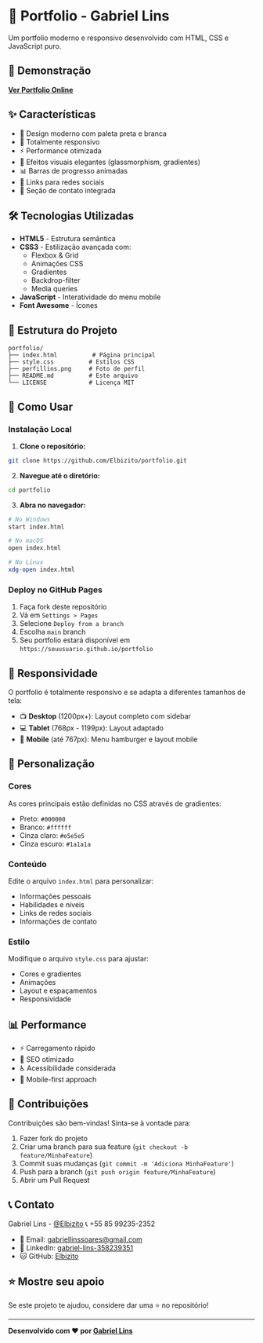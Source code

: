# 💼 Portfolio - Gabriel Lins

Um portfolio moderno e responsivo desenvolvido com HTML, CSS e JavaScript puro.

## 🚀 Demonstração

**[Ver Portfolio Online](https://elbizito.github.io/portfolio)**

## ✨ Características

- 🎨 Design moderno com paleta preta e branca
- 📱 Totalmente responsivo
- ⚡ Performance otimizada
- 🌟 Efeitos visuais elegantes (glassmorphism, gradientes)
- 📊 Barras de progresso animadas
- 🔗 Links para redes sociais
- 📧 Seção de contato integrada

## 🛠️ Tecnologias Utilizadas

- **HTML5** - Estrutura semântica
- **CSS3** - Estilização avançada com:
  - Flexbox & Grid
  - Animações CSS
  - Gradientes
  - Backdrop-filter
  - Media queries
- **JavaScript** - Interatividade do menu mobile
- **Font Awesome** - Ícones

## 📂 Estrutura do Projeto

```
portfolio/
├── index.html          # Página principal
├── style.css          # Estilos CSS
├── perfillins.png     # Foto de perfil
├── README.md          # Este arquivo
└── LICENSE            # Licença MIT
```

## 🔧 Como Usar

### Instalação Local

1. **Clone o repositório:**
```bash
git clone https://github.com/Elbizito/portfolio.git
```

2. **Navegue até o diretório:**
```bash
cd portfolio
```

3. **Abra no navegador:**
```bash
# No Windows
start index.html

# No macOS
open index.html

# No Linux
xdg-open index.html
```

### Deploy no GitHub Pages

1. Faça fork deste repositório
2. Vá em `Settings > Pages`
3. Selecione `Deploy from a branch`
4. Escolha `main` branch
5. Seu portfolio estará disponível em `https://seuusuario.github.io/portfolio`

## 📱 Responsividade

O portfolio é totalmente responsivo e se adapta a diferentes tamanhos de tela:

- 📺 **Desktop** (1200px+): Layout completo com sidebar
- 💻 **Tablet** (768px - 1199px): Layout adaptado
- 📱 **Mobile** (até 767px): Menu hamburger e layout mobile

## 🎨 Personalização

### Cores
As cores principais estão definidas no CSS através de gradientes:
- Preto: `#000000`
- Branco: `#ffffff`
- Cinza claro: `#e5e5e5`
- Cinza escuro: `#1a1a1a`

### Conteúdo
Edite o arquivo `index.html` para personalizar:
- Informações pessoais
- Habilidades e níveis
- Links de redes sociais
- Informações de contato

### Estilo
Modifique o arquivo `style.css` para ajustar:
- Cores e gradientes
- Animações
- Layout e espaçamentos
- Responsividade

## 📊 Performance

- ⚡ Carregamento rápido
- 🎯 SEO otimizado
- ♿ Acessibilidade considerada
- 📱 Mobile-first approach

## 🤝 Contribuições

Contribuições são bem-vindas! Sinta-se à vontade para:

1. Fazer fork do projeto
2. Criar uma branch para sua feature (`git checkout -b feature/MinhaFeature`)
3. Commit suas mudanças (`git commit -m 'Adiciona MinhaFeature'`)
4. Push para a branch (`git push origin feature/MinhaFeature`)
5. Abrir um Pull Request


## 📞 Contato

Gabriel Lins - [@Elbizito](https://github.com/Elbizito)
📞 +55 85 99235-2352

- 📧 Email: gabriellinssoares@gmail.com
- 💼 LinkedIn: [gabriel-lins-358239351](https://linkedin.com/in/gabriel-lins-358239351)
- 🐱 GitHub: [Elbizito](https://github.com/Elbizito)

## ⭐ Mostre seu apoio

Se este projeto te ajudou, considere dar uma ⭐ no repositório!

---

**Desenvolvido com ❤️ por [Gabriel Lins](https://github.com/Elbizito)**
